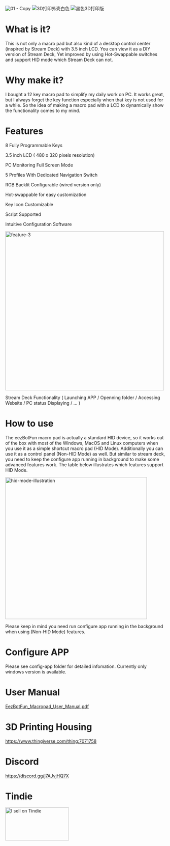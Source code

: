 ![01 - Copy](https://github.com/user-attachments/assets/57224ac3-f8c2-4f07-bfcd-82082c500e8c)
![3D打印外壳白色](https://github.com/user-attachments/assets/2e3bb6ed-3def-4f0d-b35a-d27045e3f3d3)
![黑色3D打印版](https://github.com/user-attachments/assets/3f4c9618-0dde-4293-afd4-1a01e6abe315)

# What is it?
This is not only a macro pad but also kind of a desktop control center (inspired by Stream Deck) with 3.5 inch LCD.
You can view it as a DIY version of Stream Deck, Yet improved by using Hot-Swappable switches and support HID mode which Stream Deck can not. 

# Why make it?
I bought a 12 key macro pad to simplify my daily work on PC. It works great, but I always forget the key function especially when that key is not used for a while. So the idea of making a macro pad with a LCD to dynamically show the functionality comes to my mind.

# Features
 8 Fully Programmable Keys 
 
 3.5 inch LCD ( 480 x 320 pixels resolution) 

 PC Monitoring Full Screen Mode
 
 5 Profiles With Dedicated Navigation Switch
 
 RGB Backlit Configurable (wired version only)
 
 Hot-swappable for easy customization
 
 Key Icon Customizable
 
 Script Supported
 
 Intuitive Configuration Software

 <img width="500" alt="feature-3" src="https://github.com/user-attachments/assets/e19cfe34-af14-4cea-8821-d78aa3cceb5a" />
 
 Stream Deck Functionality ( Launching APP / Openning folder / Accessing Website / PC status Displaying / ... )

# How to use
The eezBotFun macro pad is actually a standard HID device, so it works out of the
box with most of the Windows, MacOS and Linux computers when you use it as a simple
shortcut macro pad (HID Mode).
Additionally you can use it as a control panel (Non-HID Mode) as well. But similar to stream deck,
you need to keep the configure app running in background to make some advanced features work.
The table below illustrates which features support HID Mode.

<img width="446" alt="hid-mode-illustration" src="https://github.com/user-attachments/assets/a4cc1104-24d1-4030-9acf-44516ee86ee6" />


Please keep in mind you need run configure app running in the background when using (Non-HID Mode) features.

# Configure APP
Please see config-app folder for detailed infomation.
Currently only windows version is available.

# User Manual
[EezBotFun_Macropad_User_Manual.pdf](https://github.com/user-attachments/files/20768355/EezBotFun_Macropad_User_Manual.pdf)

# 3D Printing Housing
https://www.thingiverse.com/thing:7071758 

# Discord
https://discord.gg/j7AJvjHQ7X

# Tindie
<a href="https://www.tindie.com/stores/yangshu/?ref=offsite_badges&utm_source=sellers_AlanYang&utm_medium=badges&utm_campaign=badge_large"><img src="https://d2ss6ovg47m0r5.cloudfront.net/badges/tindie-larges.png" alt="I sell on Tindie" width="200" height="104"></a>
